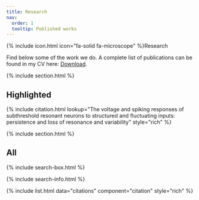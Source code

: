 ```yaml
---
title: Research
nav:
  order: 1
  tooltip: Published works
---
```


{% include icon.html icon="fa-solid fa-microscope" %}Research

Find below some of the work we do. A complete list of publications can be found in my CV here: <a href="curriculo_update.pdf" target="_blank">Download</a>.

{% include section.html %}

## Highlighted

{% include citation.html lookup="The voltage and spiking responses of subthreshold resonant neurons to structured and fluctuating inputs: persistence and loss of resonance and variability" style="rich" %}

{% include section.html %}

## All

{% include search-box.html %}

{% include search-info.html %}

{% include list.html data="citations" component="citation" style="rich" %}
